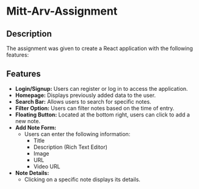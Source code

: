 # Mitt-Arv-Assignment

## Description
The assignment was given to create a React application with the following features:

## Features
- **Login/Signup:** Users can register or log in to access the application.
- **Homepage:** Displays previously added data to the user.
- **Search Bar:** Allows users to search for specific notes.
- **Filter Option:** Users can filter notes based on the time of entry.
- **Floating Button:** Located at the bottom right, users can click to add a new note.
- **Add Note Form:**
  - Users can enter the following information:
    - Title
    - Description (Rich Text Editor)
    - Image
    - URL
    - Video URL
- **Note Details:**
  - Clicking on a specific note displays its details.
